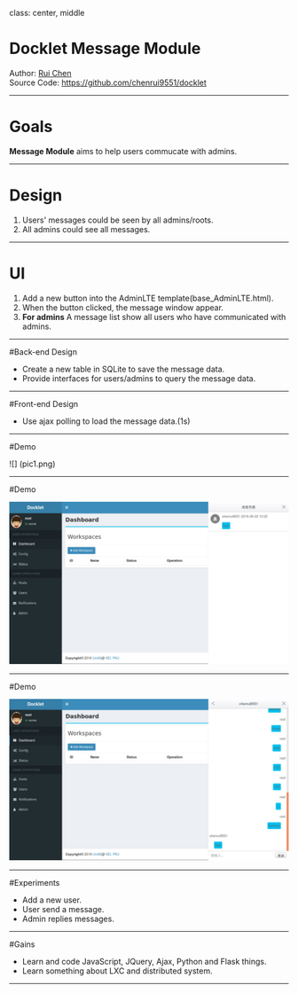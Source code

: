 class: center, middle

# Docklet Message Module
Author: [Rui Chen](mailto:chenrui9551@foxmail.com)
<br>
Source Code: https://github.com/chenrui9551/docklet


---

# Goals

**Message Module** aims to help users commucate with admins.

---

# Design

1. Users' messages could be seen by all admins/roots.
2. All admins could see all messages.

---

# UI
1. Add a new button into the AdminLTE template(base_AdminLTE.html).
2. When the button clicked, the message window appear.
3. **For admins** A message list show all users who have communicated with admins.

---

#Back-end Design
- Create a new table in SQLite to save the message data.
- Provide interfaces for users/admins to query the message data.

---

#Front-end Design
- Use ajax polling to load the message data.(1s)

---

#Demo

![]	(pic1.png)

---

#Demo

![](pic2.png)

---

#Demo

![](pic3.png)

---

#Experiments
- Add a new user.
- User send a message.
- Admin replies messages.

---

#Gains

- Learn and code JavaScript, JQuery, Ajax, Python and Flask things.
- Learn something about LXC and distributed system.

---